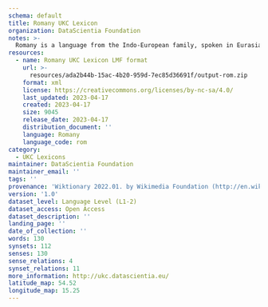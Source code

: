 ```yaml
---
schema: default
title: Romany UKC Lexicon
organization: DataScientia Foundation
notes: >-
  Romany is a language from the Indo-European family, spoken in Eurasia. The UKC Lexicon of Romany is represented as a lexico-semantic network. It consists of words, word senses, synsets, as well as sense-level and synset-level relationships.
resources:
  - name: Romany UKC Lexicon LMF format
    url: >-
      resources/ada2b44b-15ac-4b20-959d-7ec85d36691f/output-rom.zip
    format: xml
    license: https://creativecommons.org/licenses/by-nc-sa/4.0/
    last_updated: 2023-04-17
    created: 2023-04-17
    size: 9045
    release_date: 2023-04-17
    distribution_document: ''
    language: Romany
    language_code: rom
category:
  - UKC Lexicons
maintainer: DataScientia Foundation
maintainer_email: ''
tags: ''
provenance: 'Wiktionary 2022.01. by Wikimedia Foundation (http://en.wiktionary.org); CogNet 2.1 by Khuyagbaatar Batsuren, National University of Mongolia (http://cognet.ukc.disi.unitn.it); MorphyNet 2.0 by Gábor Bella and Khuyagbaatar Batsuren (http://ukc.disi.unitn.it/index.php/morphynet/); Antonymy 1.0 by Gábor Bella (http://ukc.datascientia.eu); Princeton WordNet 2.1 by Princeton University (https://wordnet.princeton.edu)'
version: '1.0'
dataset_level: Language Level (L1-2)
dataset_access: Open Access
dataset_description: ''
landing_page: ''
date_of_collection: ''
words: 130
synsets: 112
senses: 130
sense_relations: 4
synset_relations: 11
more_information: http://ukc.datascientia.eu/
latitude_map: 54.52
longitude_map: 15.25
---
```

